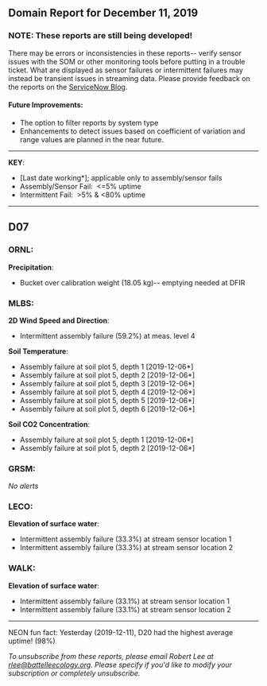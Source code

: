 ## Domain Report for December 11, 2019


### NOTE: These reports are still being developed!
There may be errors or inconsistencies in these reports-- verify sensor issues with the SOM or other monitoring tools before putting in a trouble ticket. What are displayed as sensor failures or intermittent failures may instead be transient issues in streaming data.
Please provide feedback on the reports on the [ServiceNow Blog](https://neon.service-now.com/community?id=community_blog&sys_id=9b4fbe8adbed734017ecf9041d9619be).

#### Future Improvements: 
 - The option to filter reports by system type 
 - Enhancements to detect issues based on coefficient of variation and range values are planned in the near future.

***

**KEY**:

 - [Last date working*]; applicable only to assembly/sensor fails
 - Assembly/Sensor Fail:&nbsp;&nbsp;<=5% uptime
 - Intermittent Fail:&nbsp;&nbsp;>5% & <80% uptime

***
## D07

### ORNL:

**Precipitation**:
 - Bucket over calibration weight (18.05 kg)-- emptying needed at DFIR

### MLBS:

**2D Wind Speed and Direction**:
 - Intermittent assembly failure (59.2%) at meas. level 4

**Soil Temperature**:
 - Assembly failure at soil plot 5, depth 1 [2019-12-06*]
 - Assembly failure at soil plot 5, depth 2 [2019-12-06*]
 - Assembly failure at soil plot 5, depth 3 [2019-12-06*]
 - Assembly failure at soil plot 5, depth 4 [2019-12-06*]
 - Assembly failure at soil plot 5, depth 5 [2019-12-06*]
 - Assembly failure at soil plot 5, depth 6 [2019-12-06*]

**Soil CO2 Concentration**:
 - Assembly failure at soil plot 5, depth 1 [2019-12-06*]
 - Assembly failure at soil plot 5, depth 2 [2019-12-06*]

### GRSM:

_No alerts_

### LECO:

**Elevation of surface water**:
 - Intermittent assembly failure (33.3%) at stream sensor location 1
 - Intermittent assembly failure (33.3%) at stream sensor location 2

### WALK:

**Elevation of surface water**:
 - Intermittent assembly failure (33.1%) at stream sensor location 1
 - Intermittent assembly failure (33.1%) at stream sensor location 2

***
NEON fun fact: Yesterday (2019-12-11), D20 had the highest average uptime! (98%)

_To unsubscribe from these reports, please email Robert Lee at rlee@battelleecology.org. Please specify if you'd like to modify your subscription or completely unsubscribe._

